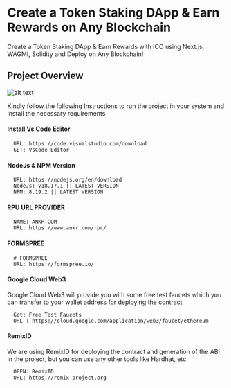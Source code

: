 # Create a Token Staking DApp & Earn Rewards on Any Blockchain

Create a Token Staking DApp & Earn Rewards with ICO using Next.js, WAGMI, Solidity and Deploy on Any Blockchain!

## Project Overview

![alt text](https://www.daulathussain.com/wp-content/uploads/2024/08/Create-a-Token-Staking-DApp-Earn-Rewards-on-Any-Blockchain.jpg)

Kindly follow the following Instructions to run the project in your system and install the necessary requirements

#### Install Vs Code Editor

```
  URL: https://code.visualstudio.com/download
  GET: VsCode Editor
```

#### NodeJs & NPM Version

```
  URL: https://nodejs.org/en/download
  NodeJs: v18.17.1 || LATEST VERSION
  NPM: 8.19.2 || LATEST VERSION
```

#### RPU URL PROVIDER

```
  NAME: ANKR.COM
  URL: https://www.ankr.com/rpc/
```

#### FORMSPREE

```
  # FORMSPREE
  URL: https://formspree.io/
```

#### Google Cloud Web3

Google Cloud Web3 will provide you with some free test faucets which you can transfer to your wallet address for deploying the contract

```
  Get: Free Test Faucets
  URL : https://cloud.google.com/application/web3/faucet/ethereum
```

#### RemixID

We are using RemixID for deploying the contract and generation of the ABI in the project, but you can use any other tools like Hardhat, etc.

```
  OPEN: RemixID
  URL: https://remix-project.org
```
